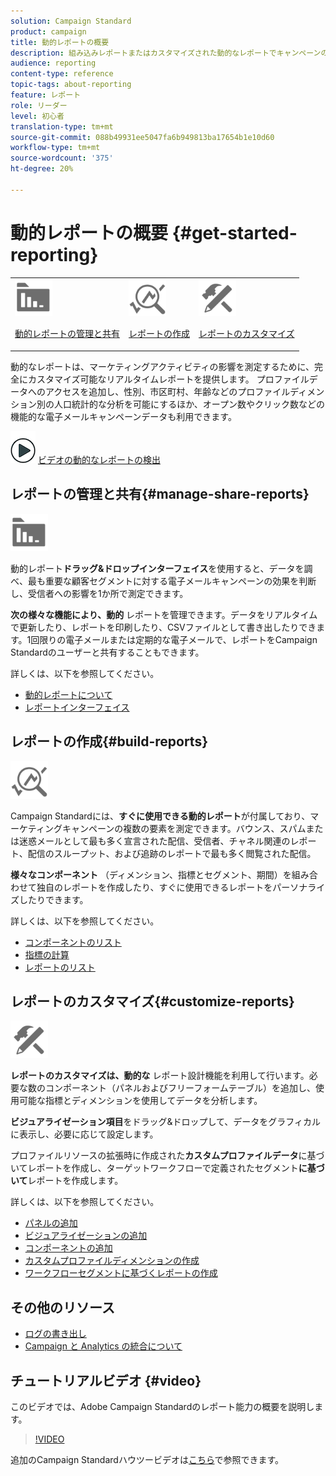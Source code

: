 ```yaml
---
solution: Campaign Standard
product: campaign
title: 動的レポートの概要
description: 組み込みレポートまたはカスタマイズされた動的なレポートでキャンペーンの成功を分析します。
audience: reporting
content-type: reference
topic-tags: about-reporting
feature: レポート
role: リーダー
level: 初心者
translation-type: tm+mt
source-git-commit: 088b49931ee5047fa6b949813ba17654b1e10d60
workflow-type: tm+mt
source-wordcount: '375'
ht-degree: 20%

---
```



# 動的レポートの概要 {#get-started-reporting}

<table>
<tr>
<td><img src="assets/do-not-localize/icon_manage.svg" width="60px"><p><a href="#manage-share-reports">動的レポートの管理と共有</a></p></td>
<td><img src="assets/do-not-localize/icon_build.svg" width="60px"><p><a href="#build-reports">レポートの作成</a></p></td>
<td><img src="assets/do-not-localize/icon_customize.svg" width="60px"><p><a href="#customize-reports">レポートのカスタマイズ</a></p></td></tr>
</table>

動的なレポートは、マーケティングアクティビティの影響を測定するために、完全にカスタマイズ可能なリアルタイムレポートを提供します。 プロファイルデータへのアクセスを追加し、性別、市区町村、年齢などのプロファイルディメンション別の人口統計的な分析を可能にするほか、オープン数やクリック数などの機能的な電子メールキャンペーンデータも利用できます。

![](assets/do-not-localize/how-to-video.png) [ビデオの動的なレポートの検出](#video)

## レポートの管理と共有{#manage-share-reports}

<img src="assets/do-not-localize/icon_manage.svg" width="60px">

動的レポート&#x200B;**ドラッグ&amp;ドロップインターフェイス**&#x200B;を使用すると、データを調べ、最も重要な顧客セグメントに対する電子メールキャンペーンの効果を判断し、受信者への影響を1か所で測定できます。

**次の様々な機能により、動的** レポートを管理できます。データをリアルタイムで更新したり、レポートを印刷したり、CSVファイルとして書き出したりできます。1回限りの電子メールまたは定期的な電子メールで、レポートをCampaign Standardのユーザーと共有することもできます。

詳しくは、以下を参照してください。

* [動的レポートについて](../../reporting/using/about-dynamic-reports.md)
* [レポートインターフェイス](../../reporting/using/reporting-interface.md)

## レポートの作成{#build-reports}

<img src="assets/do-not-localize/icon_build.svg" width="60px">

Campaign Standardには、**すぐに使用できる動的レポート**&#x200B;が付属しており、マーケティングキャンペーンの複数の要素を測定できます。バウンス、スパムまたは迷惑メールとして最も多く宣言された配信、受信者、チャネル関連のレポート、配信のスループット、および追跡のレポートで最も多く閲覧された配信。

**様々なコンポーネント** （ディメンション、指標とセグメント、期間）を組み合わせて独自のレポートを作成したり、すぐに使用できるレポートをパーソナライズしたりできます。

詳しくは、以下を参照してください。

* [コンポーネントのリスト](../../reporting/using/list-of-components-.md)
* [指標の計算](../../reporting/using/indicator-calculation.md)
* [レポートのリスト](../../reporting/using/defining-the-report-period.md)

## レポートのカスタマイズ{#customize-reports}

<img src="assets/do-not-localize/icon_customize.svg" width="60px">

**レポートのカスタマイズは、動的な** レポート設計機能を利用して行います。必要な数のコンポーネント（パネルおよびフリーフォームテーブル）を追加し、使用可能な指標とディメンションを使用してデータを分析します。

**ビジュアライゼーション項目**&#x200B;をドラッグ&amp;ドロップして、データをグラフィカルに表示し、必要に応じて設定します。

プロファイルリソースの拡張時に作成された&#x200B;**カスタムプロファイルデータ**&#x200B;に基づいてレポートを作成し、ターゲットワークフローで定義されたセグメント&#x200B;**に基づいて**&#x200B;レポートを作成します。

詳しくは、以下を参照してください。

* [パネルの追加](../../reporting/using/adding-panels.md)
* [ビジュアライゼーションの追加](../../reporting/using/adding-visualizations.md)
* [コンポーネントの追加](../../reporting/using/adding-components.md)
* [カスタムプロファイルディメンションの作成](../../reporting/using/creating-a-custom-profile-dimension.md)
* [ワークフローセグメントに基づくレポートの作成](../../reporting/using/creating-a-report-workflow-segment.md)

## その他のリソース

* [ログの書き出し](../../automating/using/exporting-logs.md)
* [Campaign と Analytics の統合について](../../integrating/using/about-campaign-analytics-integration.md)

## チュートリアルビデオ {#video}

このビデオでは、Adobe Campaign Standardのレポート能力の概要を説明します。

>[!VIDEO](https://video.tv.adobe.com/v/23021?quality=12&captions=eng)

追加のCampaign Standardハウツービデオは[こちら](https://experienceleague.adobe.com/docs/campaign-standard-learn/tutorials/overview.html?lang=ja)で参照できます。
